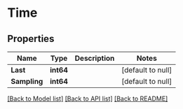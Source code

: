 # Time

## Properties
Name | Type | Description | Notes
------------ | ------------- | ------------- | -------------
**Last** | **int64** |  | [default to null]
**Sampling** | **int64** |  | [default to null]

[[Back to Model list]](../README.md#documentation-for-models) [[Back to API list]](../README.md#documentation-for-api-endpoints) [[Back to README]](../README.md)


